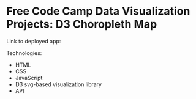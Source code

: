 # Free Code Camp Data Visualization Projects: D3 Choropleth Map


Link to deployed app: 


Technologies:

* HTML
* CSS
* JavaScript
* D3 svg-based visualization library
* API

